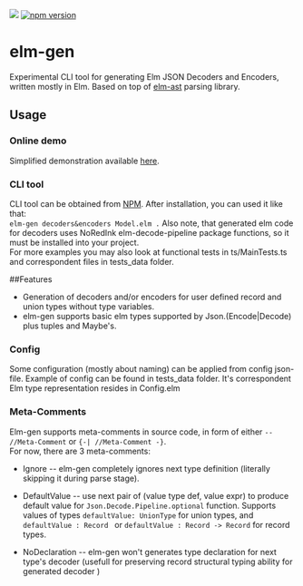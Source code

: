 ![](https://travis-ci.org/gbtb/elm-gen.svg?branch=master) [![npm version](https://badge.fury.io/js/elm-gen.svg)](https://badge.fury.io/js/elm-gen)
# elm-gen
Experimental CLI tool for generating Elm JSON Decoders and Encoders, written mostly in Elm. 
Based on top of [elm-ast](https://github.com/Bogdanp/elm-ast) parsing library.

## Usage

### Online demo 
Simplified demonstration available [here](https://gbtb.github.io/elm-gen/).

### CLI tool
CLI tool can be obtained from [NPM](https://www.npmjs.com/package/elm-gen). After installation, you can used it like that:  
`elm-gen decoders&encoders Model.elm .`   Also note, that generated elm code for decoders uses NoRedInk elm-decode-pipeline package functions, so it must be installed into your project.  
For more examples you may also look at functional tests in ts/MainTests.ts and correspondent files in tests_data folder.

##Features
* Generation of decoders and/or encoders for user defined record and union types without type variables.
* elm-gen supports basic elm types supported by Json.(Encode|Decode) plus tuples and Maybe's.

### Config
Some configuration (mostly about naming) can be applied from config json-file. Example of config can be found in tests_data folder.
It's correspondent Elm type representation resides in Config.elm

### Meta-Comments
Elm-gen supports meta-comments in source code, in form of either `-- //Meta-Comment` or `{-| //Meta-Comment -}`.  
For now, there are 3 meta-comments:

* Ignore -- elm-gen completely ignores next type definition (literally skipping it during parse stage).

* DefaultValue -- use next pair of (value type def, value expr) to produce default value for `Json.Decode.Pipeline.optional` function.
Supports values of types `defaultValue: UnionType` for union types, and `defaultValue : Record ` or `defaultValue : Record -> Record` for record types.

* NoDeclaration -- elm-gen won't generates type declaration for next type's decoder (usefull for preserving record structural typing ability for generated decoder )
